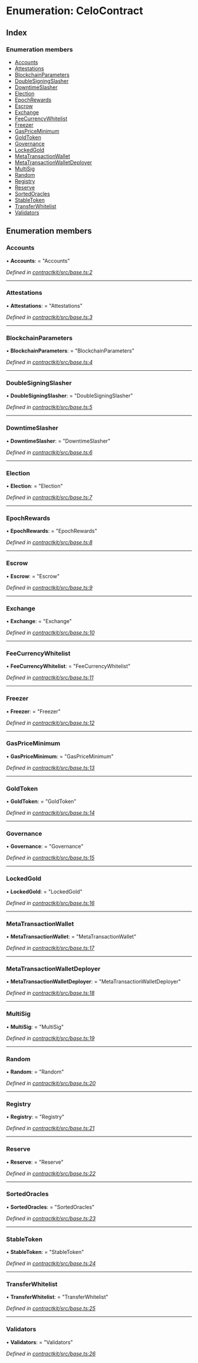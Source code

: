 # Enumeration: CeloContract

## Index

### Enumeration members

* [Accounts](_base_.celocontract.md#accounts)
* [Attestations](_base_.celocontract.md#attestations)
* [BlockchainParameters](_base_.celocontract.md#blockchainparameters)
* [DoubleSigningSlasher](_base_.celocontract.md#doublesigningslasher)
* [DowntimeSlasher](_base_.celocontract.md#downtimeslasher)
* [Election](_base_.celocontract.md#election)
* [EpochRewards](_base_.celocontract.md#epochrewards)
* [Escrow](_base_.celocontract.md#escrow)
* [Exchange](_base_.celocontract.md#exchange)
* [FeeCurrencyWhitelist](_base_.celocontract.md#feecurrencywhitelist)
* [Freezer](_base_.celocontract.md#freezer)
* [GasPriceMinimum](_base_.celocontract.md#gaspriceminimum)
* [GoldToken](_base_.celocontract.md#goldtoken)
* [Governance](_base_.celocontract.md#governance)
* [LockedGold](_base_.celocontract.md#lockedgold)
* [MetaTransactionWallet](_base_.celocontract.md#metatransactionwallet)
* [MetaTransactionWalletDeployer](_base_.celocontract.md#metatransactionwalletdeployer)
* [MultiSig](_base_.celocontract.md#multisig)
* [Random](_base_.celocontract.md#random)
* [Registry](_base_.celocontract.md#registry)
* [Reserve](_base_.celocontract.md#reserve)
* [SortedOracles](_base_.celocontract.md#sortedoracles)
* [StableToken](_base_.celocontract.md#stabletoken)
* [TransferWhitelist](_base_.celocontract.md#transferwhitelist)
* [Validators](_base_.celocontract.md#validators)

## Enumeration members

###  Accounts

• **Accounts**: = "Accounts"

*Defined in [contractkit/src/base.ts:2](https://github.com/medhak1/celo-monorepo/blob/master/packages/sdk/contractkit/src/base.ts#L2)*

___

###  Attestations

• **Attestations**: = "Attestations"

*Defined in [contractkit/src/base.ts:3](https://github.com/medhak1/celo-monorepo/blob/master/packages/sdk/contractkit/src/base.ts#L3)*

___

###  BlockchainParameters

• **BlockchainParameters**: = "BlockchainParameters"

*Defined in [contractkit/src/base.ts:4](https://github.com/medhak1/celo-monorepo/blob/master/packages/sdk/contractkit/src/base.ts#L4)*

___

###  DoubleSigningSlasher

• **DoubleSigningSlasher**: = "DoubleSigningSlasher"

*Defined in [contractkit/src/base.ts:5](https://github.com/medhak1/celo-monorepo/blob/master/packages/sdk/contractkit/src/base.ts#L5)*

___

###  DowntimeSlasher

• **DowntimeSlasher**: = "DowntimeSlasher"

*Defined in [contractkit/src/base.ts:6](https://github.com/medhak1/celo-monorepo/blob/master/packages/sdk/contractkit/src/base.ts#L6)*

___

###  Election

• **Election**: = "Election"

*Defined in [contractkit/src/base.ts:7](https://github.com/medhak1/celo-monorepo/blob/master/packages/sdk/contractkit/src/base.ts#L7)*

___

###  EpochRewards

• **EpochRewards**: = "EpochRewards"

*Defined in [contractkit/src/base.ts:8](https://github.com/medhak1/celo-monorepo/blob/master/packages/sdk/contractkit/src/base.ts#L8)*

___

###  Escrow

• **Escrow**: = "Escrow"

*Defined in [contractkit/src/base.ts:9](https://github.com/medhak1/celo-monorepo/blob/master/packages/sdk/contractkit/src/base.ts#L9)*

___

###  Exchange

• **Exchange**: = "Exchange"

*Defined in [contractkit/src/base.ts:10](https://github.com/medhak1/celo-monorepo/blob/master/packages/sdk/contractkit/src/base.ts#L10)*

___

###  FeeCurrencyWhitelist

• **FeeCurrencyWhitelist**: = "FeeCurrencyWhitelist"

*Defined in [contractkit/src/base.ts:11](https://github.com/medhak1/celo-monorepo/blob/master/packages/sdk/contractkit/src/base.ts#L11)*

___

###  Freezer

• **Freezer**: = "Freezer"

*Defined in [contractkit/src/base.ts:12](https://github.com/medhak1/celo-monorepo/blob/master/packages/sdk/contractkit/src/base.ts#L12)*

___

###  GasPriceMinimum

• **GasPriceMinimum**: = "GasPriceMinimum"

*Defined in [contractkit/src/base.ts:13](https://github.com/medhak1/celo-monorepo/blob/master/packages/sdk/contractkit/src/base.ts#L13)*

___

###  GoldToken

• **GoldToken**: = "GoldToken"

*Defined in [contractkit/src/base.ts:14](https://github.com/medhak1/celo-monorepo/blob/master/packages/sdk/contractkit/src/base.ts#L14)*

___

###  Governance

• **Governance**: = "Governance"

*Defined in [contractkit/src/base.ts:15](https://github.com/medhak1/celo-monorepo/blob/master/packages/sdk/contractkit/src/base.ts#L15)*

___

###  LockedGold

• **LockedGold**: = "LockedGold"

*Defined in [contractkit/src/base.ts:16](https://github.com/medhak1/celo-monorepo/blob/master/packages/sdk/contractkit/src/base.ts#L16)*

___

###  MetaTransactionWallet

• **MetaTransactionWallet**: = "MetaTransactionWallet"

*Defined in [contractkit/src/base.ts:17](https://github.com/medhak1/celo-monorepo/blob/master/packages/sdk/contractkit/src/base.ts#L17)*

___

###  MetaTransactionWalletDeployer

• **MetaTransactionWalletDeployer**: = "MetaTransactionWalletDeployer"

*Defined in [contractkit/src/base.ts:18](https://github.com/medhak1/celo-monorepo/blob/master/packages/sdk/contractkit/src/base.ts#L18)*

___

###  MultiSig

• **MultiSig**: = "MultiSig"

*Defined in [contractkit/src/base.ts:19](https://github.com/medhak1/celo-monorepo/blob/master/packages/sdk/contractkit/src/base.ts#L19)*

___

###  Random

• **Random**: = "Random"

*Defined in [contractkit/src/base.ts:20](https://github.com/medhak1/celo-monorepo/blob/master/packages/sdk/contractkit/src/base.ts#L20)*

___

###  Registry

• **Registry**: = "Registry"

*Defined in [contractkit/src/base.ts:21](https://github.com/medhak1/celo-monorepo/blob/master/packages/sdk/contractkit/src/base.ts#L21)*

___

###  Reserve

• **Reserve**: = "Reserve"

*Defined in [contractkit/src/base.ts:22](https://github.com/medhak1/celo-monorepo/blob/master/packages/sdk/contractkit/src/base.ts#L22)*

___

###  SortedOracles

• **SortedOracles**: = "SortedOracles"

*Defined in [contractkit/src/base.ts:23](https://github.com/medhak1/celo-monorepo/blob/master/packages/sdk/contractkit/src/base.ts#L23)*

___

###  StableToken

• **StableToken**: = "StableToken"

*Defined in [contractkit/src/base.ts:24](https://github.com/medhak1/celo-monorepo/blob/master/packages/sdk/contractkit/src/base.ts#L24)*

___

###  TransferWhitelist

• **TransferWhitelist**: = "TransferWhitelist"

*Defined in [contractkit/src/base.ts:25](https://github.com/medhak1/celo-monorepo/blob/master/packages/sdk/contractkit/src/base.ts#L25)*

___

###  Validators

• **Validators**: = "Validators"

*Defined in [contractkit/src/base.ts:26](https://github.com/medhak1/celo-monorepo/blob/master/packages/sdk/contractkit/src/base.ts#L26)*
